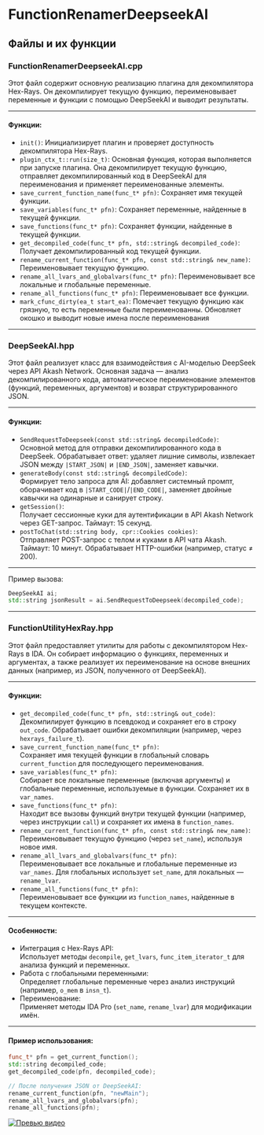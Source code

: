 ﻿# FunctionRenamerDeepseekAI

## Файлы и их функции

### FunctionRenamerDeepseekAI.cpp
Этот файл содержит основную реализацию плагина для декомпилятора Hex-Rays. Он декомпилирует текущую функцию, переименовывает переменные и функции с помощью DeepSeekAI и выводит результаты.

---

#### Функции:
- `init()`: Инициализирует плагин и проверяет доступность декомпилятора Hex-Rays.
- `plugin_ctx_t::run(size_t)`: Основная функция, которая выполняется при запуске плагина. Она декомпилирует текущую функцию, отправляет декомпилированный код в DeepSeekAI для переименования и применяет переименованные элементы.
- `save_current_function_name(func_t* pfn)`: Сохраняет имя текущей функции.
- `save_variables(func_t* pfn)`: Сохраняет переменные, найденные в текущей функции.
- `save_functions(func_t* pfn)`: Сохраняет функции, найденные в текущей функции.
- `get_decompiled_code(func_t* pfn, std::string& decompiled_code)`: Получает декомпилированный код текущей функции.
- `rename_current_function(func_t* pfn, const std::string& new_name)`: Переименовывает текущую функцию.
- `rename_all_lvars_and_globalvars(func_t* pfn)`: Переименовывает все локальные и глобальные переменные.
- `rename_all_functions(func_t* pfn)`: Переименовывает все функции.
- `mark_cfunc_dirty(ea_t start_ea)`: Помечает текущую функцию как грязную, то есть переменные были переименованны. Обновляет окошко и выводит новые имена после переименования

---

### DeepSeekAI.hpp  
Этот файл реализует класс для взаимодействия с AI-моделью DeepSeek через API Akash Network. Основная задача — анализ декомпилированного кода, автоматическое переименование элементов (функций, переменных, аргументов) и возврат структурированного JSON.  

---

#### Функции:  
- `SendRequestToDeepseek(const std::string& decompiledCode)`:  
  Основной метод для отправки декомпилированного кода в DeepSeek. Обрабатывает ответ: удаляет лишние символы, извлекает JSON между `|START_JSON|` и `|END_JSON|`, заменяет кавычки.  
- `generateBody(const std::string& decompiledCode)`:  
  Формирует тело запроса для AI: добавляет системный промпт, оборачивает код в `|START_CODE|`/`|END_CODE|`, заменяет двойные кавычки на одинарные и санирует строку.  
- `getSession()`:  
  Получает сессионные куки для аутентификации в API Akash Network через GET-запрос. Таймаут: 15 секунд.  
- `postToChat(std::string body, cpr::Cookies cookies)`:  
  Отправляет POST-запрос с телом и куками в API чата Akash. Таймаут: 10 минут. Обрабатывает HTTP-ошибки (например, статус ≠ 200).  

---

Пример вызова:  
```cpp  
DeepSeekAI ai;  
std::string jsonResult = ai.SendRequestToDeepseek(decompiled_code);  
```

---

### FunctionUtilityHexRay.hpp  
Этот файл предоставляет утилиты для работы с декомпилятором Hex-Rays в IDA. Он собирает информацию о функциях, переменных и аргументах, а также реализует их переименование на основе внешних данных (например, из JSON, полученного от DeepSeekAI).  

---

#### Функции:  
- `get_decompiled_code(func_t* pfn, std::string& out_code)`:  
  Декомпилирует функцию в псевдокод и сохраняет его в строку `out_code`. Обрабатывает ошибки декомпиляции (например, через `hexrays_failure_t`).
- `save_current_function_name(func_t* pfn)`:  
  Сохраняет имя текущей функции в глобальный словарь `current_function` для последующего переименования.
- `save_variables(func_t* pfn)`:  
  Собирает все локальные переменные (включая аргументы) и глобальные переменные, используемые в функции. Сохраняет их в `var_names`.
- `save_functions(func_t* pfn)`:  
  Находит все вызовы функций внутри текущей функции (например, через инструкции `call`) и сохраняет их имена в `function_names`.
- `rename_current_function(func_t* pfn, const std::string& new_name)`:  
  Переименовывает текущую функцию (через `set_name`), используя новое имя.
- `rename_all_lvars_and_globalvars(func_t* pfn)`:  
  Переименовывает все локальные и глобальные переменные из `var_names`. Для глобальных использует `set_name`, для локальных — `rename_lvar`.
- `rename_all_functions(func_t* pfn)`:  
  Переименовывает все функции из `function_names`, найденные в текущем контексте.  

---

#### Особенности:  
- Интеграция с Hex-Rays API:  
  Использует методы `decompile`, `get_lvars`, `func_item_iterator_t` для анализа функций и переменных.  
- Работа с глобальными переменными:  
  Определяет глобальные переменные через анализ инструкций (например, `o_mem` в `insn_t`).  
- Переименование:  
  Применяет методы IDA Pro (`set_name`, `rename_lvar`) для модификации имён.  

---

#### Пример использования:
```cpp
func_t* pfn = get_current_function();
std::string decompiled_code;
get_decompiled_code(pfn, decompiled_code);

// После получения JSON от DeepSeekAI:
rename_current_function(pfn, "newMain");
rename_all_lvars_and_globalvars(pfn);
rename_all_functions(pfn);
```  


[![Превью видео](https://img.youtube.com/vi/z6uhJats594/0.jpg)](https://www.youtube.com/watch?v=z6uhJats594)
